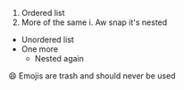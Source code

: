 1. Ordered list
2. More of the same
  i. Aw snap it's nested
  
- Unordered list
- One more
  - Nested again
  
:smile: Emojis are trash and should never be used
